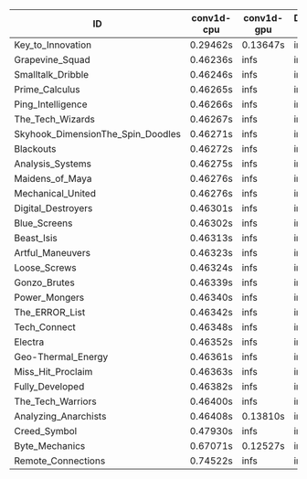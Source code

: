 |ID|conv1d-cpu|conv1d-gpu|DWSPConv2D-gpu|gemm-gpu|avg|
|-|-|-|-|-|-|
|Key_to_Innovation|0.29462s|0.13647s|infs|4.45926s|infs|
|Grapevine_Squad|0.46236s|infs|infs|4.47119s|infs|
|Smalltalk_Dribble|0.46246s|infs|infs|4.41953s|infs|
|Prime_Calculus|0.46265s|infs|infs|4.48308s|infs|
|Ping_Intelligence|0.46266s|infs|infs|4.46942s|infs|
|The_Tech_Wizards|0.46267s|infs|infs|4.49038s|infs|
|Skyhook_DimensionThe_Spin_Doodles|0.46271s|infs|infs|4.48066s|infs|
|Blackouts|0.46272s|infs|infs|4.45355s|infs|
|Analysis_Systems|0.46275s|infs|infs|4.44721s|infs|
|Maidens_of_Maya|0.46276s|infs|infs|4.47917s|infs|
|Mechanical_United|0.46276s|infs|infs|4.48416s|infs|
|Digital_Destroyers|0.46301s|infs|infs|4.46297s|infs|
|Blue_Screens|0.46302s|infs|infs|4.47087s|infs|
|Beast_Isis|0.46313s|infs|infs|4.46816s|infs|
|Artful_Maneuvers|0.46323s|infs|infs|4.47948s|infs|
|Loose_Screws|0.46324s|infs|infs|4.46640s|infs|
|Gonzo_Brutes|0.46339s|infs|infs|4.46820s|infs|
|Power_Mongers|0.46340s|infs|infs|4.47587s|infs|
|The_ERROR_List|0.46342s|infs|infs|4.47035s|infs|
|Tech_Connect|0.46348s|infs|infs|4.50940s|infs|
|Electra|0.46352s|infs|infs|4.46297s|infs|
|Geo-Thermal_Energy|0.46361s|infs|infs|4.49478s|infs|
|Miss_Hit_Proclaim|0.46363s|infs|infs|4.45223s|infs|
|Fully_Developed|0.46382s|infs|infs|4.44256s|infs|
|The_Tech_Warriors|0.46400s|infs|infs|4.46147s|infs|
|Analyzing_Anarchists|0.46408s|0.13810s|infs|4.46753s|infs|
|Creed_Symbol|0.47930s|infs|infs|4.43263s|infs|
|Byte_Mechanics|0.67071s|0.12527s|infs|4.44590s|infs|
|Remote_Connections|0.74522s|infs|infs|4.48067s|infs|
